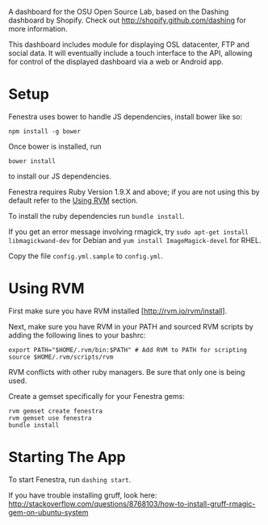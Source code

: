 A dashboard for the OSU Open Source Lab, based on the Dashing 
dashboard by Shopify. Check out http://shopify.github.com/dashing for 
more information.

This dashboard includes module for displaying OSL datacenter, FTP and social data. It will eventually include a touch interface to the API, allowing for control of the displayed dashboard via a web or Android app.

Setup
=====

Fenestra uses bower to handle JS dependencies, install bower like so:

````
npm install -g bower
````

Once bower is installed, run 
```
bower install
``` 
to install our JS 
dependencies.

Fenestra requires Ruby Version 1.9.X and above; if you are not using 
this by default refer to the [Using RVM](#rvm) section.

To install the ruby dependencies run `bundle install`.

If you get an error message involving rmagick, try 
`sudo apt-get install libmagickwand-dev` for Debian and 
`yum install ImageMagick-devel` for RHEL.

Copy the file `config.yml.sample` to `config.yml`.

<a name="rvm"></a>Using RVM
=========

First make sure you have RVM installed [http://rvm.io/rvm/install].

Next, make sure you have RVM in your PATH and sourced RVM scripts by 
adding the following lines to your bashrc:
````
export PATH="$HOME/.rvm/bin:$PATH" # Add RVM to PATH for scripting
source $HOME/.rvm/scripts/rvm
````

RVM conflicts with other ruby managers. Be sure that only one is being
 used.

Create a gemset specifically for your Fenestra gems:

````
rvm gemset create fenestra
rvm gemset use fenestra
bundle install
````

Starting The App
================

To start Fenestra, run `dashing start`.


If you have trouble installing gruff, look here: 
http://stackoverflow.com/questions/8768103/how-to-install-gruff-rmagic-gem-on-ubuntu-system
